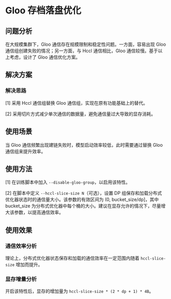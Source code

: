 # Gloo 存档落盘优化 

## 问题分析
在大规模集群下，Gloo 通信存在规模限制和稳定性问题。一方面，容易出现 Gloo 通信组创建失败的情况；另一方面，与 Hccl 通信相比，Gloo 通信较慢。基于以上考虑，设计了 Gloo 通信优化方案。

## 解决方案

### 解决思路
[1] 采用 Hccl 通信组替换 Gloo 通信组，实现在原有功能基础上的替代。

[2] 采用切片方式减少单次通信的数据量，避免通信量过大导致的显存消耗。

## 使用场景
当 Gloo 通信频繁出现建链失败时，模型启动效率较低，此时需要通过替换 Gloo 通信组来提升效率。

## 使用方法
[1] 在训练脚本中加入 `--disable-gloo-group`，以启用该特性。

[2] 在脚本中定义 `--hccl-slice-size N`（可选），设置 DP 组保存和加载分布式优化器状态时的通信量大小。该参数的有效区间为 (0, bucket_size/dp]，其中 bucket_size 为分布式优化器中每个桶的大小。建议在显存允许的情况下，尽量增大该参数，以提高通信效率。

## 使用效果
### 通信效率分析
理论上，分布式优化器状态保存和加载的通信效率在一定范围内随着 `hccl-slice-size` 增加而提升。
<!-- ，以下提供几个参考数据：
- 当切片大小为 $10 * 1024 * 1024$ 时，模型加载时间有所增加，模型保存效率不变；
- 当切片大小为 $30 * 1024 * 1024$ 时，模型保存和加载效率与原来相当；
- 当切片大小为 $100 * 1024 * 1024$ 时，模型保存和加载效率有所提升。-->

### 显存增量分析
开启该特性后，显存的增加量为 `hccl-slice-size * (2 * dp + 1) * 4B`。
